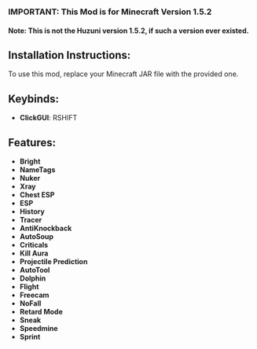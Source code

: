 ### **IMPORTANT: This Mod is for Minecraft Version 1.5.2**

#### **Note**: This is not the Huzuni version 1.5.2, if such a version ever existed.

## Installation Instructions:

To use this mod, replace your Minecraft JAR file with the provided one.

## Keybinds:

- **ClickGUI**: RSHIFT

## Features:

- **Bright**
- **NameTags**
- **Nuker**
- **Xray**
- **Chest ESP**
- **ESP**
- **History**
- **Tracer**
- **AntiKnockback**
- **AutoSoup**
- **Criticals**
- **Kill Aura**
- **Projectile Prediction**
- **AutoTool**
- **Dolphin**
- **Flight**
- **Freecam**
- **NoFall**
- **Retard Mode**
- **Sneak**
- **Speedmine**
- **Sprint**